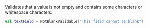 Validates that a value is not empty and contains some characters or whitespace characters.

```kotlin
val textField = NotBlankValidable("This field cannot be blank")
```